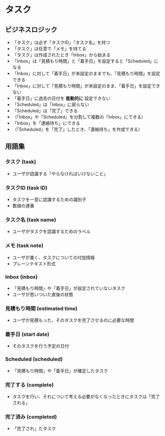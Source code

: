 # タスク

## ビジネスロジック

* 「タスク」は必ず「タスクID」「タスク名」を持つ
* 「タスク」は任意で「メモ」を持てる
* 「タスク」は作成されたとき「Inbox」から始まる
* 「Inbox」は「見積もり時間」と「着手日」を設定すると「Scheduled」になる
* 「Inbox」に対して「着手日」が未設定のままでも、「見積もり時間」を設定できる
* 「Inbox」に対して「見積もり時間」が未設定のまま、「着手日」を設定できない
* 「着手日」に過去の日付を **能動的に** 設定できない
* 「Scheduled」は「Inbox」に戻らない
* 「Scheduled」は「完了」できる
* （「Inbox」や「Scheduled」を分割して複数の「Inbox」にできる）
* 「Inbox」を「連絡待ち」にできる
* （「Scheduled」を「完了」したとき、「連絡待ち」を作成できる）

## 用語集

### タスク (task)

* ユーザが認識する「やらなければいけないこと」

### タスクID (task ID)

* タスクを一意に認識するための識別子
* 数値の連番

### タスク名 (task name)

* ユーザがタスクを認識するためのラベル

### メモ (task note)

* ユーザが書く、タスクについての付加情報
* プレーンテキスト形式

### Inbox (inbox)

* 「見積もり時間」や「着手日」が設定されていないタスク
* ユーザが思いついた直後の状態

### 見積もり時間 (estimated time)

* ユーザが見積もった、そのタスクを完了させるのに必要な時間

### 着手日 (start date)

* そのタスクを行う予定の日付

### Scheduled (scheduled)

* 「見積もり時間」や「着手日」が確定したタスク

### 完了する (complete)

* タスクを行い、それについて考える必要がなくなったときにタスクは「完了される」

### 完了済み (completed)

* 「完了され」たタスク
